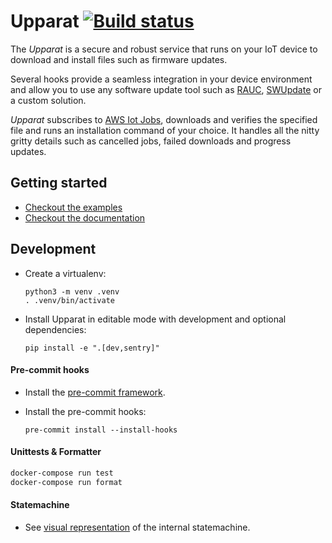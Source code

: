 # Upparat [![Build status](https://badge.buildkite.com/6bea55b122e71fbed1753df01ba0c9df0c0f0cfe111d2589fb.svg)](https://buildkite.com/caru/upparat)

The _Upparat_ is a secure and robust service that runs on your
IoT device to download and install files such as firmware updates.

Several hooks provide a seamless integration in your device environment and allow you
to use any software update tool such as [RAUC](https://github.com/rauc/rauc),
[SWUpdate](https://github.com/sbabic/swupdate) or a custom solution.

_Upparat_ subscribes to [AWS Iot Jobs](https://docs.aws.amazon.com/en_pv/iot/latest/developerguide/iot-jobs.html),
downloads and verifies the specified file and runs an installation command of your
choice. It handles all the nitty gritty details such as cancelled jobs,
failed downloads and progress updates.

## Getting started

- [Checkout the examples](./misc/examples/README.md)
- [Checkout the documentation](./docs/README.md)

## Development

- Create a virtualenv:

  ```
  python3 -m venv .venv
  . .venv/bin/activate
  ```

- Install Upparat in editable mode with development and optional dependencies:

  ```
  pip install -e ".[dev,sentry]"
  ```

#### Pre-commit hooks

- Install the [pre-commit framework](https://pre-commit.com/#install).

- Install the pre-commit hooks:
  ```
  pre-commit install --install-hooks
  ```

#### Unittests & Formatter

```bash
docker-compose run test
docker-compose run format
```

#### Statemachine

- See [visual representation](https://github.com/caruhome/upparat/blob/feat/alpn/docs/statemachine/statemachine.png) of the internal statemachine.
